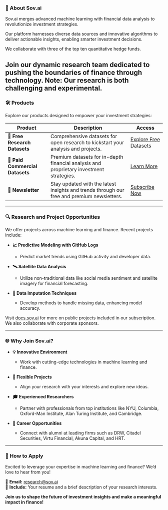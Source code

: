 ### 🚀 About Sov.ai

Sov.ai merges advanced machine learning with financial data analysis to revolutionize investment strategies.

Our platform harnesses diverse data sources and innovative algorithms to deliver actionable insights, enabling smarter investment decisions. 

We collaborate with three of the top ten quantitative hedge funds.

Join our dynamic research team dedicated to pushing the boundaries of finance through technology. Note: Our research is both challenging and experimental.
---

### 🛠️ Products

Explore our products designed to empower your investment strategies:

| **Product**                   | **Description**                                                                                   | **Access**                                                         |
|-------------------------------|---------------------------------------------------------------------------------------------------|--------------------------------------------------------------------|
| 📂 **Free Research Datasets** | Comprehensive datasets for open research to kickstart your analysis and projects.                | [Explore Free Datasets](https://github.com/sovai-research/open-investment-datasets) |
| 💼 **Paid Commercial Datasets** | Premium datasets for in-depth financial analysis and proprietary investment strategies.         | [Learn More](https://docs.sov.ai)                                  |
| 📰 **Newsletter**             | Stay updated with the latest insights and trends through our free and premium newsletters.        | [Subscribe Now](https://blog.sov.ai/)                              |

---

### 🔍 Research and Project Opportunities

We offer projects across machine learning and finance. Recent projects include:

- **📈 Predictive Modeling with GitHub Logs**
  - Predict market trends using GitHub activity and developer data.
  
- **🛰️ Satellite Data Analysis**
  - Utilize non-traditional data like social media sentiment and satellite imagery for financial forecasting.
  
- **🔄 Data Imputation Techniques**
  - Develop methods to handle missing data, enhancing model accuracy.

Visit [docs.sov.ai](https://docs.sov.ai) for more on public projects included in our subscription. We also collaborate with corporate sponsors.

---

### 🌐 Why Join Sov.ai?

- **💡 Innovative Environment**
  - Work with cutting-edge technologies in machine learning and finance.
  
- **🎯 Flexible Projects**
  - Align your research with your interests and explore new ideas.
  
- **🎓 Experienced Researchers**
  - Partner with professionals from top institutions like NYU, Columbia, Oxford-Man Institute, Alan Turing Institute, and Cambridge.
  
- **🚀 Career Opportunities**
  - Connect with alumni at leading firms such as DRW, Citadel Securities, Virtu Financial, Akuna Capital, and HRT.

---

### 🤝 How to Apply

Excited to leverage your expertise in machine learning and finance? We’d love to hear from you!

📧 **Email:** [research@sov.ai](mailto:research@sov.ai)  
📄 **Include:** Your resume and a brief description of your research interests.

**Join us to shape the future of investment insights and make a meaningful impact in finance!**

